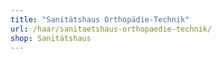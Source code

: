```yaml
---
title: "Sanitätshaus Orthopädie-Technik"
url: /haar/sanitaetshaus-orthopaedie-technik/
shop: Sanitätshaus
---
```

